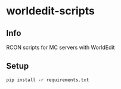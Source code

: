 # worldedit-scripts
## Info
RCON scripts for MC servers with WorldEdit

## Setup
`pip install -r requirements.txt`
